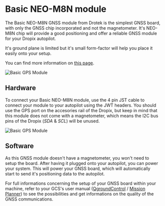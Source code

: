 # Basic NEO-M8N module

The Basic NEO-M8N GNSS module from Drotek is the simplest GNSS board, with only the GNSS chip incorporated and not the magnetometer. It's NEO-M8N chip will provide a good positioning and offer a reliable GNSS module for your Dropix autopilot.

It's ground plane is limited but it's small form-factor will help you place it easily onto your setup.

You can find more information on [this page](https://drotek.com/shop/en/home/511-ublox-neo-m8-gps-module.html).

![Basic GPS Module](https://github.com/drotek/dropix-user-guide/tree/ca9b0b8ce7017adbce2d4b0a6b715497d63cadf8/option/gps/images/mn.jpg?raw=true)

## Hardware

To connect your Basic NEO-M8N module, use the 4 pin JST cable to connect your module to your autopilot using the JWT headers. You should use the GPS port on the accesories rail of the Dropix, but keep in mind that this module does not come with a magnetometer, which means the I2C bus pins of the Dropix \(_SDA_ & _SCL_\) will be unused.

![Basic GPS Module](https://github.com/drotek/dropix-user-guide/tree/ca9b0b8ce7017adbce2d4b0a6b715497d63cadf8/option/gps/images/mncon.jpg?raw=true)

## Software

As this GNSS module doesn't have a magnetometer, you won't need to setup the board. After having it plugged onto your autopilot, you can power your system. This will power your GNSS board, which will automatically start to send it's positioning data to the autopilot.

For full informations concerning the setup of your GNSS board within your machine, refer to your GCS's user manual \([QgroundControl](https://docs.qgroundcontrol.com/en/) / [Mission Planner](http://ardupilot.org/planner/docs/mission-planner-overview.html)\) to see the possibilities and get informations on the quality of the GNSS communications.

